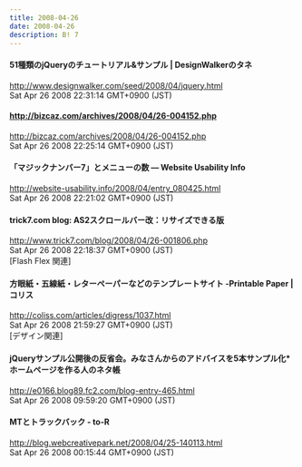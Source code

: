 ```yaml
---
title: 2008-04-26
date: 2008-04-26
description: B! 7
---
```


#### 51種類のjQueryのチュートリアル&サンプル | DesignWalkerのタネ
http://www.designwalker.com/seed/2008/04/jquery.html<br>
Sat Apr 26 2008 22:31:14 GMT+0900 (JST)<br>


#### http://bizcaz.com/archives/2008/04/26-004152.php
http://bizcaz.com/archives/2008/04/26-004152.php<br>
Sat Apr 26 2008 22:25:14 GMT+0900 (JST)<br>


#### 「マジックナンバー7」とメニューの数 — Website Usability Info
http://website-usability.info/2008/04/entry_080425.html<br>
Sat Apr 26 2008 22:21:02 GMT+0900 (JST)<br>


#### trick7.com blog: AS2スクロールバー改：リサイズできる版
http://www.trick7.com/blog/2008/04/26-001806.php<br>
Sat Apr 26 2008 22:18:37 GMT+0900 (JST)<br>
[Flash Flex 関連]


####   方眼紙・五線紙・レターペーパーなどのテンプレートサイト -Printable Paper | コリス
http://coliss.com/articles/digress/1037.html<br>
Sat Apr 26 2008 21:59:27 GMT+0900 (JST)<br>
[デザイン関連]


#### jQueryサンプル公開後の反省会。みなさんからのアドバイスを5本サンプル化*ホームページを作る人のネタ帳
http://e0166.blog89.fc2.com/blog-entry-465.html<br>
Sat Apr 26 2008 09:59:20 GMT+0900 (JST)<br>


#### MTとトラックバック - to-R
http://blog.webcreativepark.net/2008/04/25-140113.html<br>
Sat Apr 26 2008 00:15:44 GMT+0900 (JST)<br>


